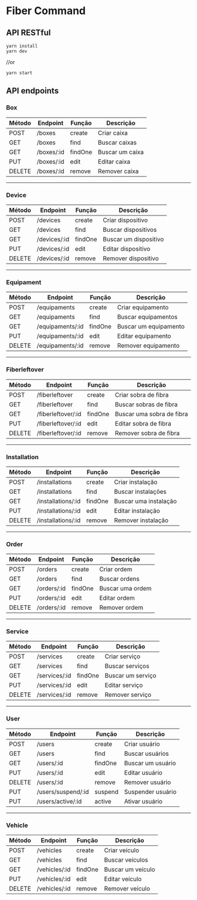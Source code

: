 # Fiber Command
## API RESTful

    yarn install
    yarn dev

//or

    yarn start


## API endpoints

### Box
|Método|Endpoint|Função|Descrição|
|---|---|---|---|
|POST|/boxes|create|Criar caixa|
|GET|/boxes|find|Buscar caixas|
|GET|/boxes/:id|findOne|Buscar um caixa|
|PUT|/boxes/:id|edit|Editar caixa|
|DELETE|/boxes/:id|remove|Remover caixa|

---

### Device
|Método|Endpoint|Função|Descrição|
|---|---|---|---|
|POST|/devices|create|Criar dispositivo|
|GET|/devices|find|Buscar dispositivos|
|GET|/devices/:id|findOne|Buscar um dispositivo|
|PUT|/devices/:id|edit|Editar dispositivo|
|DELETE|/devices/:id|remove|Remover dispositivo|

---

### Equipament
|Método|Endpoint|Função|Descrição|
|---|---|---|---|
|POST|/equipaments|create|Criar equipamento|
|GET|/equipaments|find|Buscar equipamentos|
|GET|/equipaments/:id|findOne|Buscar um equipamento|
|PUT|/equipaments/:id|edit|Editar equipamento|
|DELETE|/equipaments/:id|remove|Remover equipamento|

---

### Fiberleftover
|Método|Endpoint|Função|Descrição|
|---|---|---|---|
|POST|/fiberleftover|create|Criar sobra de fibra|
|GET|/fiberleftover|find|Buscar sobras de fibra|
|GET|/fiberleftover/:id|findOne|Buscar uma sobra de fibra|
|PUT|/fiberleftover/:id|edit|Editar sobra de fibra|
|DELETE|/fiberleftover/:id|remove|Remover sobra de fibra|

---

### Installation
|Método|Endpoint|Função|Descrição|
|---|---|---|---|
|POST|/installations|create|Criar instalação|
|GET|/installations|find|Buscar instalações|
|GET|/installations/:id|findOne|Buscar uma instalação|
|PUT|/installations/:id|edit|Editar instalação|
|DELETE|/installations/:id|remove|Remover instalação|

---

### Order
|Método|Endpoint|Função|Descrição|
|---|---|---|---|
|POST|/orders|create|Criar ordem|
|GET|/orders|find|Buscar ordens|
|GET|/orders/:id|findOne|Buscar uma ordem|
|PUT|/orders/:id|edit|Editar ordem|
|DELETE|/orders/:id|remove|Remover ordem|

---

### Service
|Método|Endpoint|Função|Descrição|
|---|---|---|---|
|POST|/services|create|Criar serviço|
|GET|/services|find|Buscar serviços|
|GET|/services/:id|findOne|Buscar um serviço|
|PUT|/services/:id|edit|Editar serviço|
|DELETE|/services/:id|remove|Remover serviço|

---

### User
|Método|Endpoint|Função|Descrição|
|---|---|---|---|
|POST|/users|create|Criar usuário|
|GET|/users|find|Buscar usuários|
|GET|/users/:id|findOne|Buscar um usuário|
|PUT|/users/:id|edit|Editar usuário|
|DELETE|/users/:id|remove|Remover usuário|
|PUT|/users/suspend/:id|suspend|Suspender usuário|
|PUT|/users/active/:id|active|Ativar usuário|

---

### Vehicle
|Método|Endpoint|Função|Descrição|
|---|---|---|---|
|POST|/vehicles|create|Criar veículo|
|GET|/vehicles|find|Buscar veículos|
|GET|/vehicles/:id|findOne|Buscar um veículo|
|PUT|/vehicles/:id|edit|Editar veículo|
|DELETE|/vehicles/:id|remove|Remover veículo|